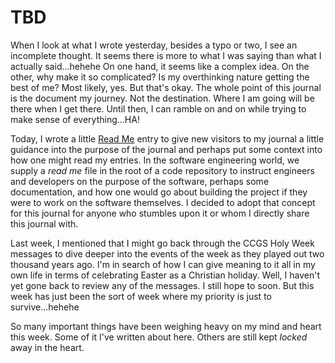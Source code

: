# TBD

When I look at what I wrote yesterday, besides a typo or two, I see an incomplete thought. It seems there is more to what I was saying than what I actually said...hehehe On one hand, it seems like a complex idea. On the other, why make it so complicated? Is my overthinking nature getting the best of me? Most likely, yes. But that's okay. The whole point of this journal is the document my journey. Not the destination. Where I am going will be there when I get there. Until then, I can ramble on and on while trying to make sense of everything...HA!

Today, I wrote a little [Read Me](../../read-me) entry to give new visitors to my journal a little guidance into the purpose of the journal and perhaps put some context into how one might read my entries. In the software engineering world, we supply a *read me* file in the root of a code repository to instruct engineers and developers on the purpose of the software, perhaps some documentation, and how one would go about building the project if they were to work on the software themselves. I decided to adopt that concept for this journal for anyone who stumbles upon it or whom I directly share this journal with.

Last week, I mentioned that I might go back through the CCGS Holy Week messages to dive deeper into the events of the week as they played out two thousand years ago. I'm in search of how I can give meaning to it all in my own life in terms of celebrating Easter as a Christian holiday. Well, I haven't yet gone back to review any of the messages. I still hope to soon. But this week has just been the sort of week where my priority is just to survive...hehehe

So many important things have been weighing heavy on my mind and heart this week. Some of it I've written about here. Others are still kept *locked* away in the heart.
